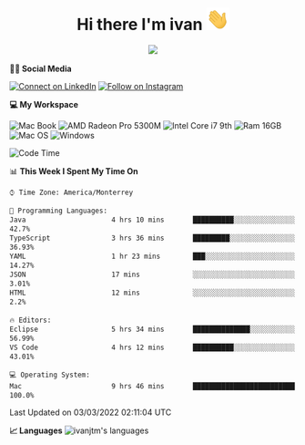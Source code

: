 <h1 align="center">Hi there I'm ivan <img src="https://raw.githubusercontent.com/ABSphreak/ABSphreak/master/gifs/Hi.gif" width="40px" /></h1>
<div align="center">
<img src="http://github-readme-streak-stats.herokuapp.com?user=ivanjtm&hide_border=true&background=00000000&border=FFFFFF00&sideNums=A8A8A8&sideLabels=A8A8A8&currStreakNum=FFC93C&dates=A8A8A8)](https://git.io/streak-stats"/>
</div>

**👦🏻 Social Media**

[![Connect on LinkedIn](https://img.shields.io/badge/LinkedIn-%230077B5.svg?&style=flat-square&logo=linkedin&logoColor=white)](https://www.linkedin.com/in/ivanjtm)
[![Follow on Instagram](https://img.shields.io/badge/Instagram-E4405F?style=flat-square&logo=instagram&logoColor=white)](https://www.instagram.com/ivanjtm)

**💻 My Workspace**

![Mac Book](https://img.shields.io/badge/Apple-MacBook_Pro_2019-999999?style=flat-square&logo=apple&logoColor=white)
![AMD Radeon Pro 5300M](https://img.shields.io/badge/AMD-Radeon_Pro_5300M-ED1C24?style=flat-square&logo=amd&logoColor=white)
![Intel Core i7 9th](https://img.shields.io/badge/Intel-Core_i7_9th-0071C5?style=flat-square&logo=intel&logoColor=white)
![Ram 16GB](https://img.shields.io/badge/RAM-16GB-230071C5?style=flat-square&logoColor=white)
![Mac OS](https://img.shields.io/badge/Mac%20OS-000000?style=flat-square&logo=apple&logoColor=white)
![Windows](https://img.shields.io/badge/Windows-0078D6?style=flat-square&logo=windows&logoColor=white)


<!--START_SECTION:waka-->
![Code Time](http://img.shields.io/badge/Code%20Time-622%20hrs%2012%20mins-blue)

📊 **This Week I Spent My Time On** 

```text
⌚︎ Time Zone: America/Monterrey

💬 Programming Languages: 
Java                     4 hrs 10 mins       ██████████░░░░░░░░░░░░░░░   42.7% 
TypeScript               3 hrs 36 mins       █████████░░░░░░░░░░░░░░░░   36.93% 
YAML                     1 hr 23 mins        ███░░░░░░░░░░░░░░░░░░░░░░   14.27% 
JSON                     17 mins             ░░░░░░░░░░░░░░░░░░░░░░░░░   3.01% 
HTML                     12 mins             ░░░░░░░░░░░░░░░░░░░░░░░░░   2.2%

🔥 Editors: 
Eclipse                  5 hrs 34 mins       ██████████████░░░░░░░░░░░   56.99% 
VS Code                  4 hrs 12 mins       ██████████░░░░░░░░░░░░░░░   43.01%

💻 Operating System: 
Mac                      9 hrs 46 mins       █████████████████████████   100.0%

```


 Last Updated on 03/03/2022 02:11:04 UTC
<!--END_SECTION:waka-->
**📈 Languages**
 ![ivanjtm's languages](https://wakatime.com/share/@ivanjtm/a32f83c6-d0c9-49a4-a5ae-d0440b950377.svg)
